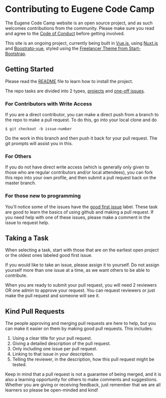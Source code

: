 # Contributing to Eugene Code Camp

The Eugene Code Camp website is an open source project, and as such welcomes contributions from the community. Please make sure you read and agree to the [Code of Conduct](https://github.com/EugeneCodeCamp/EugeneCodeCamp.github.io/blob/master/README.md) before getting involved.

This site is an ongoing project, currently being built in [Vue.js](https://vuejs.org/), using [Nuxt.js](https://nuxtjs.org/) and [Boostratp-vue](https://bootstrap-vue.js.org/), styled using the [Freelancer Theme from Start-Bootstrap](https://github.com/BlackrockDigital/startbootstrap-freelancer).

## Getting Started

Please read the [README](https://github.com/EugeneCodeCamp/EugeneCodeCamp.github.io/blob/master/README.md) file to learn how to install the project.

The repo tasks are divided into 2 types, [projects](https://github.com/EugeneCodeCamp/EugeneCodeCamp.github.io/projects) and [one-off issues](https://github.com/EugeneCodeCamp/EugeneCodeCamp.github.io/issues).

### For Contributors with Write Access

If you are a direct contributor, you can make a direct push from a branch to the repo to make a pull request. To do this, go into your local clone and do

```
$ git checkout -b issue-number
```

Do the work in this branch and then push it back for your pull request. The git prompts will assist you in this.

### For Others

If you do not have direct write access (which is generally only given to those who are regular contributors and/or local attendees), you can fork this repo into your own profile, and then submit a pull request back on the master branch.

### For those new to programming

You'll notice some of the issues have the [good first issue](https://github.com/EugeneCodeCamp/EugeneCodeCamp.github.io/issues?q=is%3Aissue+is%3Aopen+label%3A%22good+first+issue%22) label. These task are good to learn the basics of using github and making a pull request. If you need help with one of these issues, please make a comment in the issue to request help.

## Taking a Task

When selecting a task, start with those that are on the earliest open project or the oldest ones labeled good first issue.

If you would like to take an issue, please assign it to yourself. Do not assign yourself more than one issue at a time, as we want others to be able to contribute.

When you are ready to submit your pull request, you will need 2 reviewers OR one admin to approve your request. You can request reviewers or just make the pull request and someone will see it.

## Kind Pull Requests

The people approving and merging pull requests are here to help, but you can make it easier on them by making good pull requests. This includes:

1. Using a clear title for your pull request.
2. Giving a detailed description of the pull request.
3. Only including one issue per pull request.
4. Linking to that issue in your description.
5. Telling the reviewer, in the description, how this pull request might be tested.

Keep in mind that a pull request is not a guarantee of being merged, and it is also a learning opportunity for others to make comments and suggestions. Whether you are giving or receiving feedback, just remember that we are all learners so please be open-minded and kind!
